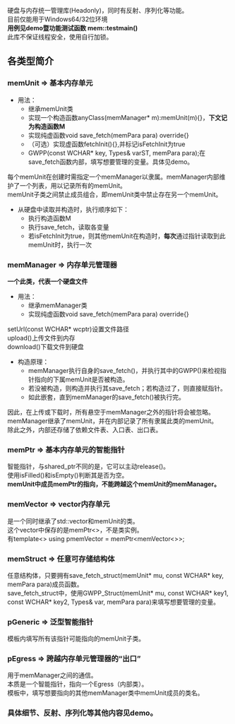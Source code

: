 硬盘与内存统一管理库(Headonly)，同时有反射、序列化等功能。  
目前仅能用于Windows64/32位环境  
**用例见demo暨功能测试函数 mem::testmain()**  
此库不保证线程安全，使用自行加锁。  
## 各类型简介  
### memUnit => 基本内存单元  
- 用法：  
    - 继承memUnit类  
    - 实现一个构造函数anyClass(memManager* m):memUnit(m){}，**下文记为构造函数M**   
    - 实现纯虚函数void save_fetch(memPara para) override{}  
    - （可选）实现虚函数fetchInit(){},并标记isFetchInit为true  
    - GWPP(const WCHAR* key, Types& varST, memPara para);在save_fetch函数内部，填写想要管理的变量。具体见demo。

每个memUnit在创建时需指定一个memManager以隶属。memManager内部维护了一个列表，用以记录所有的memUnit。  
memUnit子类之间禁止成员组合，即memUnit类中禁止存在另一个memUnit。  
- 从硬盘中读取并构造时，执行顺序如下：  
    - 执行构造函数M  
    - 执行save_fetch，读取各变量  
    - 若isFetchInit为true，则其他memUnit在构造时，**每次**通过指针读取到此memUnit时，执行一次

### memManager => 内存单元管理器  
**一个此类，代表一个硬盘文件**  
- 用法：  
    - 继承memManager类  
    - 实现纯虚函数void save_fetch(memPara para) override{}

setUrl(const WCHAR* wcptr)设置文件路径  
upload()上传文件到内存  
download()下载文件到硬盘  
- 构造原理：
    - memManager执行自身的save_fetch()，并执行其中的GWPP()来检视指针指向的下属memUnit是否被构造。  
    - 若没被构造，则构造并执行其save_fetch；若构造过了，则直接赋指针。  
    - 如此嵌套，直到memManager的save_fetch()被执行完。  

因此，在上传或下载时，所有悬空于memManager之外的指针将会被忽略。  
memManager继承了memUnit，并在内部记录了所有隶属此类的memUnit。  
除此之外，内部还存储了依赖文件表、入口表、出口表。  
### memPtr => 基本内存单元的智能指针  
智能指针，与shared_ptr不同的是，它可以主动release()。  
使用isFilled()和isEmpty()判断其是否为空。  
**memUnit中成员memPtr的指向，不能跨越这个memUnit的memManager。**  
### memVector => vector内存单元  
是一个同时继承了std::vector和memUnit的类。  
这个vector中保存的是memPtr<>，不是类实例。  
有template<> using pmemVector = memPtr<memVector<>>;  
### memStruct => 任意可存储结构体  
任意结构体，只要拥有save_fetch_struct(memUnit* mu, const WCHAR* key, memPara para)成员函数。  
save_fetch_struct中，使用GWPP_Struct(memUnit* mu, const WCHAR* key1, const WCHAR* key2, Types& var, memPara para)来填写想要管理的变量。  
### pGeneric => 泛型智能指针  
模板内填写所有该指针可能指向的memUnit子类。  
### pEgress => 跨越内存单元管理器的“出口”  
用于memManager之间的通信。  
本质是一个智能指针，指向一个Egress（内部类）。  
模板中，填写想要指向的其他memManager类中memUnit成员的类名。  
### 具体细节、反射、序列化等其他内容见demo。  
